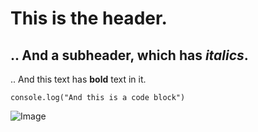 # This is the header.
## .. And a subheader, which has *italics*.

.. And this text has **bold** text in it.

`console.log("And this is a code block")`

![Image](https://upload.wikimedia.org/wikipedia/commons/thumb/6/6f/Mychtar_and_his_Snowdog.jpg/435px-Mychtar_and_his_Snowdog.jpg)